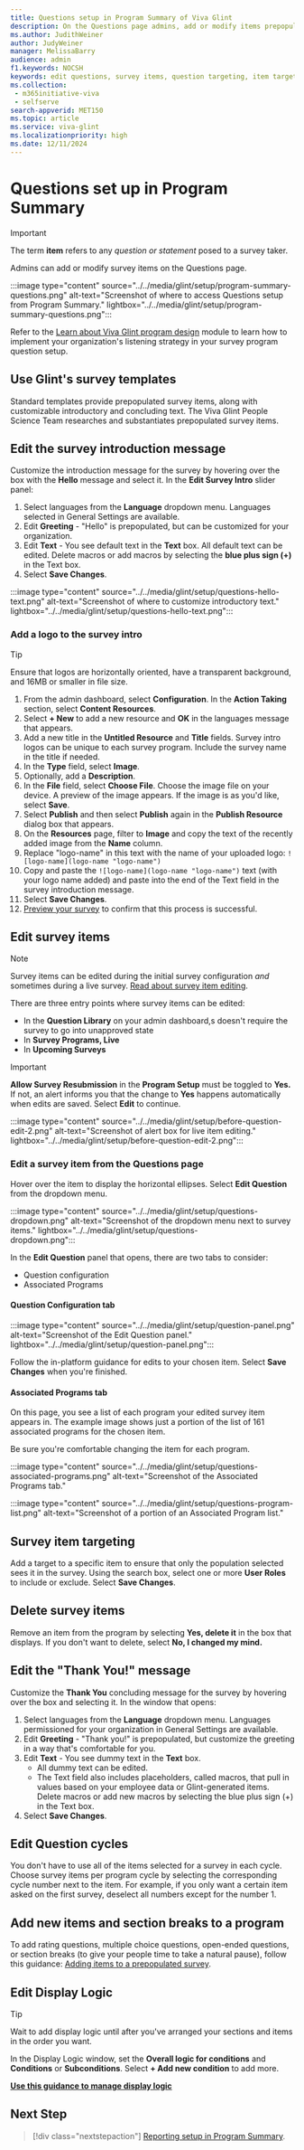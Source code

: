 ```yaml
---
title: Questions setup in Program Summary of Viva Glint
description: On the Questions page admins, add or modify items prepopulated into survey templates.
ms.author: JudithWeiner
author: JudyWeiner
manager: MelissaBarry
audience: admin
f1.keywords: NOCSH
keywords: edit questions, survey items, question targeting, item targeting, add logo
ms.collection: 
 - m365initiative-viva
 - selfserve
search-appverid: MET150
ms.topic: article
ms.service: viva-glint
ms.localizationpriority: high
ms.date: 12/11/2024
---
```


# Questions set up in Program Summary

> [!IMPORTANT]
> The term **item** refers to any *question or statement* posed to a survey taker.

Admins can add or modify survey items on the Questions page.

:::image type="content" source="../../media/glint/setup/program-summary-questions.png" alt-text="Screenshot of where to access Questions setup from Program Summary." lightbox="../../media/glint/setup/program-summary-questions.png":::

 Refer to the [Learn about Viva Glint program design](/training/modules/viva-glint-learn-about-viva-glint-program-design) module to learn how to implement your organization's listening strategy in your survey program question setup.

## Use Glint's survey templates

Standard templates provide prepopulated survey items, along with customizable introductory and concluding text. The Viva Glint People Science Team researches and substantiates prepopulated survey items.

## Edit the survey introduction message

Customize the introduction message for the survey by hovering over the box with the **Hello** message and select it. In the **Edit Survey Intro** slider panel:

1. Select languages from the **Language** dropdown menu. Languages selected in General Settings are available.
2.  Edit **Greeting** - "Hello" is prepopulated, but can be customized for your organization.
3. Edit **Text** - You see default text in the **Text** box. All default text can be edited. Delete macros or add macros by selecting the **blue plus sign (+)** in the Text box.
4. Select **Save Changes**.

:::image type="content" source="../../media/glint/setup/questions-hello-text.png" alt-text="Screenshot of where to customize introductory text." lightbox="../../media/glint/setup/questions-hello-text.png":::

### Add a logo to the survey intro

> [!TIP]
> Ensure that logos are horizontally oriented, have a transparent background, and 16MB or smaller in file size.

1. From the admin dashboard, select **Configuration**. In the **Action Taking** section, select **Content Resources**.
1. Select **+ New** to add a new resource and **OK** in the languages message that appears.
1. Add a new title in the **Untitled Resource** and **Title** fields. Survey intro logos can be unique to each survey program. Include the survey name in the title if needed.
1. In the **Type** field, select **Image**.
1. Optionally, add a **Description**.
1. In the **File** field, select **Choose File**. Choose the image file on your device. A preview of the image appears. If the image is as you'd like, select **Save**.
1. Select **Publish** and then select **Publish** again in the **Publish Resource** dialog box that appears.
1. On the **Resources** page, filter to **Image** and copy the text of the recently added image from the **Name** column.
1. Replace "logo-name" in this text with the name of your uploaded logo: `![logo-name](logo-name "logo-name")`
1. Copy and paste the `![logo-name](logo-name "logo-name")` text (with your logo name added) and paste into the end of the Text field in the survey introduction message.
1. Select **Save Changes**.
1. [Preview your survey](/viva/glint/setup/preview-manage-enable-engage-programs) to confirm that this process is successful.

## Edit survey items

> [!NOTE]
> Survey items can be edited during the initial survey configuration *and* sometimes during a live survey. [Read about survey item editing](/viva/glint/setup/question-edit).

There are three entry points where survey items can be edited:
-	In the **Question Library** on your admin dashboard,s doesn't require the survey to go into unapproved state
-	In **Survey Programs, Live** 
-	In **Upcoming Surveys**

> [!IMPORTANT]
> **Allow Survey Resubmission** in the **Program Setup** must be toggled to **Yes.** If not, an alert informs you that the change to **Yes** happens automatically when edits are saved. Select **Edit** to continue.

:::image type="content" source="../../media/glint/setup/before-question-edit-2.png" alt-text="Screenshot of alert box for live item editing." lightbox="../../media/glint/setup/before-question-edit-2.png":::

### Edit a survey item from the Questions page

Hover over the item to display the horizontal ellipses. Select **Edit Question** from the dropdown menu.
   
   :::image type="content" source="../../media/glint/setup/questions-dropdown.png" alt-text="Screenshot of the dropdown menu next to survey items." lightbox="../../media/glint/setup/questions-  
   dropdown.png":::

In the **Edit Question** panel that opens, there are two tabs to consider:
   - Question configuration
   - Associated Programs

#### Question Configuration tab 

:::image type="content" source="../../media/glint/setup/question-panel.png" alt-text="Screenshot of the Edit Question panel." lightbox="../../media/glint/setup/question-panel.png":::

Follow the in-platform guidance for edits to your chosen item. Select **Save Changes** when you're finished.

#### Associated Programs tab 

On this page, you see a list of each program your edited survey item appears in. The example image shows just a portion of the list of 161 associated programs for the chosen item.

Be sure you're comfortable changing the item for each program. 

:::image type="content" source="../../media/glint/setup/questions-associated-programs.png" alt-text="Screenshot of the Associated Programs tab." 

:::image type="content" source="../../media/glint/setup/questions-program-list.png" alt-text="Screenshot of a portion of an Associated Program list." 

## Survey item targeting

Add a target to a specific item to ensure that only the population selected sees it in the survey. 
Using the search box, select one or more **User Roles** to include or exclude. 
Select **Save Changes**.

## Delete survey items

Remove an item from the program by selecting **Yes, delete it** in the box that displays. If you don't want to delete, select **No, I changed my mind.**

## Edit the "Thank You!" message 

Customize the **Thank You** concluding message for the survey by hovering over the box and selecting it. In the window that opens:

1. Select languages from the **Language** dropdown menu. Languages permissioned for your organization in General Settings are available.
1. Edit **Greeting** - "Thank you!" is prepopulated, but customize the greeting in a way that's comfortable for you. 
1. Edit **Text** - You see dummy text in the **Text** box.
   - All dummy text can be edited.
   - The Text field also includes placeholders, called macros, that pull in values based on your employee data or Glint-generated items. Delete macros or add new macros by selecting the blue plus sign (+) in the Text box.
1. Select **Save Changes**.

## Edit Question cycles

You don't have to use all of the items selected for a survey in each cycle. Choose survey items per program cycle by selecting the corresponding cycle number next to the item. For example, if you only want a certain item asked on the first survey, deselect all numbers except for the number 1.

## Add new items and section breaks to a program

To add rating questions, multiple choice questions, open-ended questions, or section breaks (to give your people time to take a natural pause), follow this guidance: [Adding items to a prepopulated survey](/../../viva/glint/setup/add-new-questions).

## Edit Display Logic

>[!TIP]
> Wait to add display logic until after you've arranged your sections and items in the order you want.

In the Display Logic window, set the **Overall logic for conditions** and **Conditions** or **Subconditions**. 
Select **+ Add new condition** to add more.

**[Use this guidance to manage display logic](/../../viva/glint/setup/viva-glint-display-logic)**

## Next Step
> [!div class="nextstepaction"]
> [Reporting setup in Program Summary](/../../viva/glint/setup/reporting-setup).



